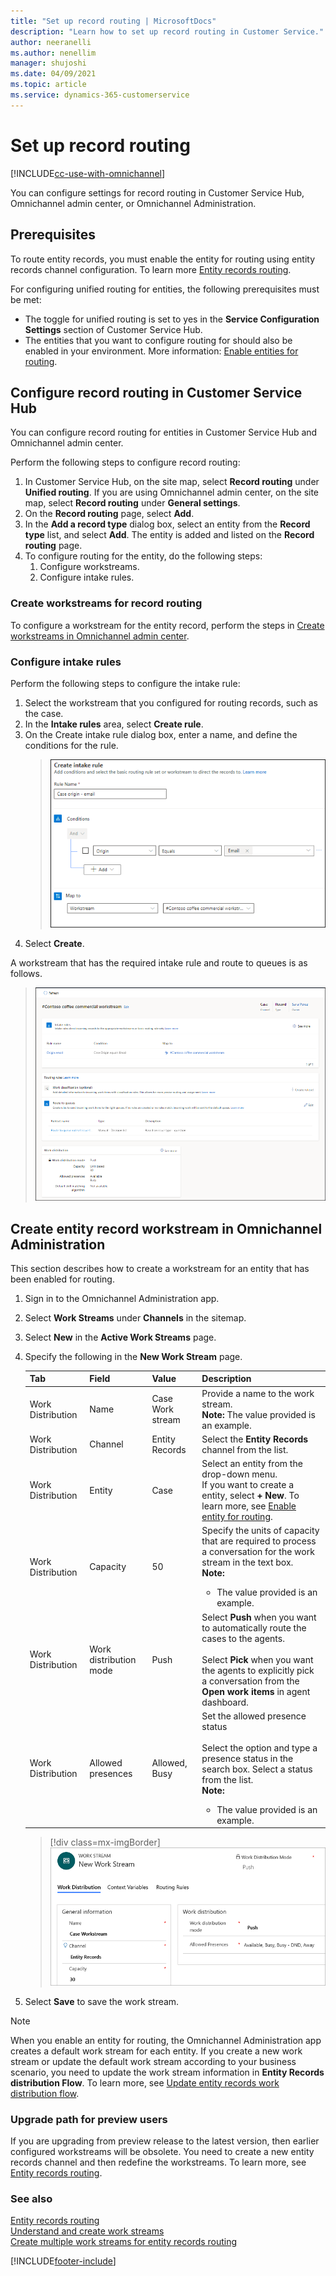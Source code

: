```yaml
---
title: "Set up record routing | MicrosoftDocs"
description: "Learn how to set up record routing in Customer Service."
author: neeranelli
ms.author: nenellim
manager: shujoshi
ms.date: 04/09/2021
ms.topic: article
ms.service: dynamics-365-customerservice
---
```


# Set up record routing

[!INCLUDE[cc-use-with-omnichannel](../includes/cc-use-with-omnichannel.md)]

You can configure settings for record routing in Customer Service Hub, Omnichannel admin center, or Omnichannel Administration.

## Prerequisites

To route entity records, you must enable the entity for routing using entity records channel configuration. To learn more [Entity records routing](entity-channel.md#step-2-enable-entity-for-activities-and-queues).

For configuring unified routing for entities, the following prerequisites must be met:

- The toggle for unified routing is set to yes in the **Service Configuration Settings** section of Customer Service Hub.
- The entities that you want to configure routing for should also be enabled in your environment. More information: [Enable entities for routing](entity-channel.md#enable-entities).

## Configure record routing in Customer Service Hub

You can configure record routing for entities in Customer Service Hub and Omnichannel admin center.

Perform the following steps to configure record routing:

1. In Customer Service Hub, on the site map, select **Record routing** under **Unified routing**. If you are using Omnichannel admin center, on the site map, select **Record routing** under **General settings**. 
2. On the **Record routing** page, select **Add**.
3. In the **Add a record type** dialog box, select an entity from the **Record type** list, and select **Add**. The entity is added and listed on the **Record routing** page.
4. To configure routing for the entity, do the following steps:
   1. Configure workstreams.
   2. Configure intake rules.

### Create workstreams for record routing

To configure a workstream for the entity record, perform the steps in [Create workstreams in Omnichannel admin center](create-workstreams.md).

### Configure intake rules

Perform the following steps to configure the intake rule:

1. Select the workstream that you configured for routing records, such as the case.
2. In the **Intake rules** area, select **Create rule**.
3. On the Create intake rule dialog box, enter a name, and define the conditions for the rule.
   >![Intake rule](media/ur-intake-rule.png "Intake rule")
4. Select **Create**.

A workstream that has the required intake rule and route to queues is as follows.
>![Workstream for a case record](media/ur-record-routing-workstream.png "Workstream for a case record")


## Create entity record workstream in Omnichannel Administration

This section describes how to create a workstream for an entity that has been enabled for routing.

1. Sign in to the Omnichannel Administration app.

2. Select **Work Streams** under **Channels** in the sitemap.

3. Select **New** in the **Active Work Streams** page.

4. Specify the following in the **New Work Stream** page.

    | Tab | Field | Value | Description | 
    |---------------------|-----------------------------|-------------------------------------------|-------------------------------------------------|
    | Work Distribution | Name | Case Work stream | Provide a name to the work stream. <br> **Note:** The value provided is an example.  |
    | Work Distribution | Channel | Entity Records | Select the **Entity Records** channel from the list.|
    | Work Distribution | Entity | Case | Select an entity from the drop-down menu. <br> If you want to create a entity, select **+ New**. To learn more, see [Enable entity for routing](entity-channel.md#step-3-enable-entity-for-routing). |
    | Work Distribution | Capacity | 50 |Specify the units of capacity that are required to process a conversation for the work stream in the text box. <br> **Note:** <ul><li> The value provided is an example. </li></ul> |
    | Work Distribution | Work distribution mode | Push | Select **Push** when you want to automatically route the cases to the agents. <br><br> Select **Pick** when you want the agents to explicitly pick a conversation from the **Open work items** in agent dashboard. |
    | Work Distribution | Allowed presences | Allowed, Busy | Set the allowed presence status <br><br> Select the option and type a presence status in the search box. Select a status from the list. <br> **Note:** <ul><li> The value provided is an example. </li></ul>|

    > [!div class=mx-imgBorder] 
    > ![Specify values for the fields](media/case-ws3.png "New case work stream")

5. Select **Save** to save the work stream.

> [!Note]
> When you enable an entity for routing, the Omnichannel Administration app creates a default work stream for each entity. If you create a new work stream or update the default work stream according to your business scenario, you need to update the work stream information in **Entity Records distribution Flow**. To learn more, see [Update entity records work distribution flow](multiple-ws-entity-record-routing.md#update-entity-records-work-distribution-flow).

### Upgrade path for preview users

If you are upgrading from preview release to the latest version, then earlier configured workstreams will be obsolete. You need to create a new entity records channel and then redefine the workstreams. To learn more, see [Entity records routing](entity-channel.md).

### See also

[Entity records routing](entity-channel.md)  
[Understand and create work streams](work-streams-introduction.md)  
[Create multiple work streams for entity records routing](multiple-ws-entity-record-routing.md)  

[!INCLUDE[footer-include](../includes/footer-banner.md)]